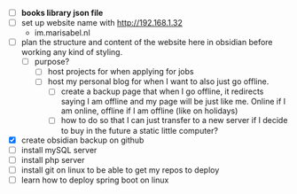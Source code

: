 - [ ] **books library json file**
- [ ] set up website name with http://192.168.1.32
	- im.marisabel.nl
- [ ] plan the structure and content of the website here in obsidian before working any kind of styling.
	- [ ] purpose?
		- [ ] host projects for when applying for jobs
		- [ ] host my personal blog for when I want to also just go offline.
			- [ ] create a backup page that when I go offline, it redirects saying I am offline and my page will be just like me. Online if I am online, offline if I am offline (like on holidays)
			- [ ] how to do so that I can just transfer to a new server if I decide to buy in the future a static little computer?
- [x] create obsidian backup on github
- [ ] install mySQL server
- [ ] install php server
- [ ] install git on linux to be able to get my repos to deploy
- [ ] learn how to deploy spring boot on linux